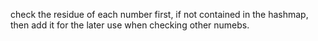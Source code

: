 check the residue of each number first, if not contained in the hashmap, then add it for the later use when checking other numebs.